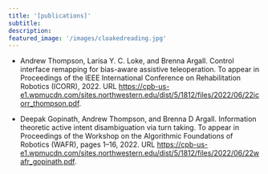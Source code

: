 ```yaml
---
title: '[publications]'
subtitle:
description:
featured_image: '/images/cloakedreading.jpg'
---
```


* Andrew Thompson, Larisa Y. C. Loke, and Brenna Argall. Control interface remapping for bias-aware assistive teleoperation. To appear in Proceedings of the IEEE International Conference on Rehabilitation Robotics (ICORR), 2022. URL https://cpb-us-e1.wpmucdn.com/sites.northwestern.edu/dist/5/1812/files/2022/06/22icorr_thompson.pdf.

* Deepak Gopinath, Andrew Thompson, and Brenna D Argall. Information theoretic active intent disambiguation via turn taking. To appear in Proceedings of the Workshop on the Algorithmic Foundations of Robotics (WAFR), pages 1–16, 2022. URL https://cpb-us-e1.wpmucdn.com/sites.northwestern.edu/dist/5/1812/files/2022/06/22wafr_gopinath.pdf.